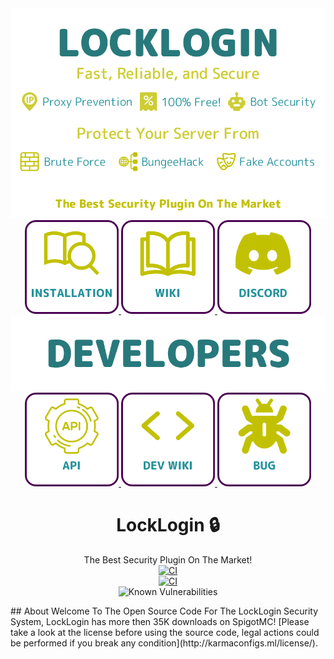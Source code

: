 <div align="center">
<img src="https://github.com/IMS-Network/Branding/raw/V4/Plugins/LockLogin/LockLogin-Security-Plugin-About.png">
<br>
    <a href="https://backup.karmadev.es/locklogin/wiki/tags/setup/">
    <img alt="thefourcraft Github Stats" 
    src="https://github.com/IMS-Network/Branding/raw/V4/Plugins/LockLogin/INSTALLATION-BTN.png" 
    height="150px" width= "150px"/>
    </a>
    <a href="https://backup.karmadev.es/locklogin/wiki">
    <img alt="thefourcraft Github Stats" 
    src="https://github.com/IMS-Network/Branding/raw/V4/Plugins/LockLogin/WIKI-BTN.png" 
    height="150px" width= "150px"/>
    </a>
    <a href="https://discord.com/invite/jRFfsdxnJR">
    <img alt="thefourcraft Github Stats" 
    src="https://github.com/IMS-Network/Branding/raw/V4/Plugins/LockLogin/DISCORD-BTN.png" 
    height="150px" width= "150px"/>
    </a>
<img src="https://github.com/IMS-Network/Branding/raw/V4/Plugins/LockLogin/LockLogin-Seurtiy-Plugin-Developers.png">
<br>
    <a href="https://backup.karmadev.es/locklogin/wiki/tags/api/">
    <img alt="thefourcraft Github Stats" 
    src="https://github.com/IMS-Network/Branding/raw/V4/Plugins/LockLogin/API-BTN.png" 
    height="150px" width= "150px"/>
    </a>
    <a href="https://backup.karmadev.es/locklogin/wiki/getting-started.html">
    <img alt="thefourcraft Github Stats" 
    src="https://github.com/IMS-Network/Branding/raw/V4/Plugins/LockLogin/DEV-WIKI-BTN.png" 
    height="150px" width= "150px"/>
    </a>
    <a href="https://discord.com/invite/jRFfsdxnJR">
    <img alt="thefourcraft Github Stats" 
    src="https://github.com/IMS-Network/Branding/raw/V4/Plugins/LockLogin/BUG-BTN.png" 
    height="150px" width= "150px"/>
    </a>

# LockLogin 🔒
The Best Security Plugin On The Market!\
[![CI](https://github.com/KarmaConfigs/LockLoginReborn/actions/workflows/codacy-analysis.yml/badge.svg)](https://github.com/KarmaConfigs/LockLoginReborn/actions/workflows/codacy-analysis.yml)<br>
[![CI](https://github.com/KarmaConfigs/LockLoginReborn/actions/workflows/dependency-review.yml/badge.svg)](https://github.com/KarmaConfigs/LockLoginReborn/actions/workflows/dependency-review.yml/)<br>
![Known Vulnerabilities](https://snyk.io/test/github/IMS-Network/LockLogin/badge.svg)
</div>
## About
Welcome To The Open Source Code For The LockLogin Security System, LockLogin has more then 35K downloads on SpigotMC!
[Please take a look at the license before using the source code, legal actions could be performed if you break any condition](http://karmaconfigs.ml/license/).
 

